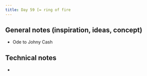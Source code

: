 ```yaml
---
title: Day 59 [= ring of fire
---
```


## General notes (inspiration, ideas, concept)

- Ode to Johny Cash

## Technical notes

-
